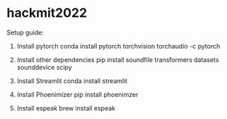 # hackmit2022

Setup guide:

1. Install pytorch
   conda install pytorch torchvision torchaudio -c pytorch

2. Install other dependencies
   pip install soundfile transformers datasets sounddevice scipy

3. Install Streamlit
   conda install streamlit
   
4. Install Phoenimizer
   pip install phoenimzer
   
5. Install espeak
   brew install espeak
